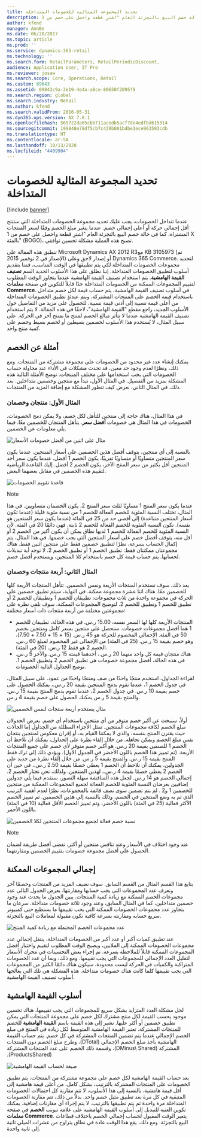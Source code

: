 ```yaml
---
title: تحديد المجموعة المثالية للخصومات المتداخلة
description: عندما تتداخل الخصومات، يجب عليك تحديد مجموعة الخصومات المتداخلة التي ستنتج أقل إجمالي حركة أو أعلى إجمالي خصم. عندما يتغير مبلغ الخصم وفقًا لسعر المنتجات المشتراة، كما في حالة خصم البيع بالتجزئة العام "اشترِ قطعة واحصل على خصم من 1 X بالمئة" (BOGO)، تصبح هذه العملية مشكلة تحسين توافقي.
author: kfend
manager: AnnBe
ms.date: 06/20/2017
ms.topic: article
ms.prod: ''
ms.service: dynamics-365-retail
ms.technology: ''
ms.search.form: RetailParameters, RetailPeriodicDiscount,
audience: Application User, IT Pro
ms.reviewer: josaw
ms.search.scope: Core, Operations, Retail
ms.custom: 89643
ms.assetid: 09843c9a-3e19-4e4a-a8ce-80650f2095f9
ms.search.region: global
ms.search.industry: Retail
ms.author: kfend
ms.search.validFrom: 2016-05-31
ms.dyn365.ops.version: AX 7.0.1
ms.openlocfilehash: 565722da65cbb711acedb5acf7de4edfbd615314
ms.sourcegitcommit: 199848e78df5cb7c439b001bdbe1ece963593cdb
ms.translationtype: HT
ms.contentlocale: ar-SA
ms.lasthandoff: 10/13/2020
ms.locfileid: "4409904"
---
```

# <a name="determine-the-optimal-combination-of-overlapping-discounts"></a>تحديد المجموعة المثالية للخصومات المتداخلة

[!include [banner](includes/banner.md)]

عندما تتداخل الخصومات، يجب عليك تحديد مجموعة الخصومات المتداخلة التي ستنتج أقل إجمالي حركة أو أعلى إجمالي خصم. عندما يتغير مبلغ الخصم وفقًا لسعر المنتجات المشتراة، كما في حالة خصم البيع بالتجزئة العام "اشترِ قطعة واحصل على خصم من 1 X بالمئة" (BOGO)، تصبح هذه العملية مشكلة تحسين توافقي.

تنطبق هذه المقالة على Microsoft Dynamics AX 2012 R3مع KB 3105973 (تم الإصدار في 2 نوفمبر 2015) أو إصدار لاحق وعلى Dynamics 365 Commerce. لتحديد مجموعات الخصومات المتداخلة لكي يتم تطبيقها في الوقت المناسب، قمنا بتقديم أسلوب لتطبيق الخصومات المتداخلة.‬ إننا نطلق على هذا الأسلوب الجديد السم **تصنيف القيمة الهامشية**. يتم استخدام تصنيف القيمة الهامشية عندما يتجاوز الوقت المطلوب لتقييم المجموعات الممكنة من الخصومات المتداخلة حدًا قابلاً للتكوين في صفحة **معلمات Commerce**. في أسلوب تصنيف القيمة الهامشية، يتم حساب قيمة لكل خصم متداخل باستخدام قيمة الخصم على المنتجات المشتركة. ويتم عندئذٍ تطبيق الخصومات المتداخلة من أعلى قيمة نسبية إلى أدنى قيمة نسبية. للحصول على مزيد من التفاصيل حول الأسلوب الجديد، راجع مقطع "القيمة الهامشية"، لاحقًا في هذه المقالة. لا يتم استخدام تصنيف القيمة الهامشية عندما لا تتأثر مبالغ الخصم لمنتج ما بمنتج آخر في الحركة. على سبيل المثال، لا يُستخدم هذا الأسلوب لخصمين بسيطين أو لخصم بسيط وخصم على كمية منتج واحد.

## <a name="discount-examples"></a>أمثلة عن الخصم

يمكنك إنشاء عدد غير محدود من الخصومات على مجموعة مشتركة من المنتجات. ومع ذلك، ونظرًا لعدم وجود حد معين، قد تحدث مشكلات في الأداء عند محاولة حساب الخصومات التي يجب استخدامها على مختلف المنتجات. توضح الأمثلة التالية هذه المشكلة بمزيد من التفصيل. في المثال الأول، نبدأ مع منتجين وخصمين متداخلين. بعد ذلك، في المثال الثاني، نعرض كيف تتطور المشكلة مع إضافة المزيد من المنتجات.

### <a name="example-1-two-products-and-two-discounts"></a>المثال الأول: منتجان وخصمان

في هذا المثال، هناك حاجة إلى منتجين للتأهل لكل خصم، ولا يمكن دمج الخصومات. الخصومات في هذا المثال هي خصومات **أفضل سعر**. يتأهل المنتجان للخصمين معًا. فيما يلي معلومات عن الخصمين.

![مثال على اثنين من أفضل خصومات الأسعار](./media/overlapping-discount-combo-01.jpg)

بالنسبة إلى أي منتجين، يتوقف أفضل هذين الخصمين على أسعار المنتجين. عندما يكون سعر المنتجين متساويًا أو متساويًا تقريبًا، يكون الخصم 1 أفضل. عندما يكون سعر أحد المنتجين أقل بكثير من سعر المنتج الآخر، يكون الخصم 2 أفضل. إليك القاعدة الرياضية لتقييم هذه الخصمين في مقابل بعضهما البعض.

![قاعدة تقويم الخصومات](./media/overlapping-discount-combo-02.jpg)

> [!NOTE]
> عندما يكون سعر المنتج 1 مساويًا لثلث سعر المنتج 2، يكون الخصمان متساويين.‬ في هذا المثال، تختلف النسبة المئوية للخصم الفعالة للخصم 1 من نسبة مئوية قليلة (عندما تكون أسعار المنتجين متباعدة) إلى أقصى حد من 25 في المائة (عندما يكون سعر المنتجين هو نفسه). تكون النسبة المئوية للخصم الفعالة للخصم 2 ثابتة. فهي دائمًا 20 في المئة. لأن النسبة المئوية للخصم الفعالة للخصم 1 لديها نطاق يمكن أن يكون أكبر من الخصم 2 أو أقل منه، يتوقف أفضل خصم على أسعار المنتجين التي يجب خصمها. في هذا المثال، يتم إكمال الحساب بسرعة، نظرًا لتطبيق خصمين فقط على منتجين اثنين فقط. هناك مجموعتان ممكنتان فقط: تطبيق الخصم 1 أو تطبيق الخصم 2. لا توجد أية تبديلات لحسابها. يتم حساب قيمة كل خصم باستخدام كلا المنتجين، ويستخدم أفضل خصم.

### <a name="example-2-four-products-and-two-discounts"></a>المثال الثاني: أربعة منتجات وخصمان

بعد ذلك، سوف نستخدم المنتجات الأربعة ونفس الخصمين. تتأهل المنتجات الأربعة كلها للخصمين معًا. هناك اثنا عشرة مجموعة ممكنة. في النهاية، سيتم تطبيق خصمين على الحركة في مجموعة واحدة من ثلاث مجموعات: تطبيقان للخصم 1 وتطبيقان للخصم 2 أو تطبيق للخصم 1 وتطبيق للخصم 2. لتوضيح المجموعات الممكنة، سوف نلقي نظرة على مجموعتين مختلفة من أربعة منتجات ذات أسعار مختلفة:

- المنتجات الأربعة كلها لها السعر نفسه، 15.00 ر.س. في هذه الحالة، تطبيقان للخصم 1 هما أفضل مجموعات خصومات. سنحصل على منتجين بسعر كامل ومنتجين بخصم 50 في المئة. الإجمالي المخصوم للحركة هو 45 ر.س. (15 + 15 + 7.50 + 7.50)، وهو خصم بقيمة 15 ر.س. (25 في المئة) من الإجمالي غير المخصوم لمبلغ 60 ر.س. الخصم 2 هو فقط 12 ر.س. (20 في المئة).
- هناك منتجان قيمة كل واحد منهما 20 ر.س.، أحدهما قيمته 15 ر.س. والآخر 5 ر.س. في هذه الحالة، أفضل مجموعة خصومات هي تطبيق الخصم 2 وتطبيق الخصم 1. توضح الجداول التالية الخصومات.

لقراءة الجداول، استخدم منتجًا واحدًا من صف ومنتجًا واحدًا من عمود. على سبيل المثال، في جدول الخصم 1، عندما تقوم بدمج المنتجين بقيمة 20 ر.س.، يمكنك الحصول على خصم بقيمة 10 ر.س. في جدول الخصم 2، عندما تقوم بدمج المنتج بقيمة 15 ر.س. والمنتج بقيمة 5 ر.س يمكنك الحصول على خصم بقيمة 4 ر.س.

![مثال يستخدم أربعة منتجات لنفس الخصمين](./media/overlapping-discount-combo-03.jpg)

أولاً، سنبحث عن أكبر خصم متوفر من أي منتجين باستخدام أي خصم. يعرض الجدولان مبلغ الخصم لكافة مجموعات المنتجين. تمثل الأجزاء المظللة من الجداول إما الحالات حيث يقترن المنتج بنفسه، والذي لا يمكننا القيام به، أو إقران معكوس لمنتجين ينتجان نفس مبلغ الخصم ويمكن تجاهله. من خلال إلقاء نظرة على الجداول، يمكنك أن تلاحظ أن الخصم 1 للصنفين بقيمة 20 ر.س. هو أكبر خصم متوفر لأي خصم على جميع المنتجات الأربعة. (تم تمييز هذا الخصم باللون الأخضر في الجدول الأول). ويؤدي ذلك إلى ترك فقط المنتج بقيمة 15 ر.س. والمنتج بقيمة 5 ر.س. من خلال إلقاء نظرة من جديد على الجدولين، يمكنك أن تلاحظ أن الخصم 1 يعطي خصمًا بقيمة 2.50 ر.س.، في حين أن الخصم 2 يغطي خصمًا بقيمة 4 ر.س.، لهذين المنتجين. ولذلك، نحن نختار الخصم 2. إجمالي الخصم هو 14 ر.س. لجعل هذه المناقشة سهلة التصور، سنقدم فيما يلي جدولين إضافيين يعرضان النسبة المئوية للخصم الفعالة لجميع المجموعات الممكنة من منتجين للخصمين 1 و2 . لم يتم تضمين سوى نصف قائمة بالمجموعات، نظرًا لعدم أهمية الترتيب الذي تم به وضع المنتجين في الخصم، وذلك بالنسبة إلى هذين الخصمين. تم تمييز الخصم الأكثر فعالية (25 في المئة) باللون الأخضر، وتم تمييز الخصم الأقل فعالية (10 في المئة) باللون الأحمر.

![نسبة خصم فعالة لجميع مجموعات المنتجين لكلا الخصمين](./media/overlapping-discount-combo-04.jpg)

> [!NOTE]
> عند وجود اختلاف في الأسعار وعند تنافس منتجين أو أكثر، تقضي أفضل طريقة لضمان الحصول على أفضل مجموعة خصومات بتقييم الخصمين ومقارنتهما.

## <a name="total-possible-combinations"></a>إجمالي المجموعات الممكنة

يتابع هذا القسم المثال من القسم السابق. سوف نضيف المزيد من المنتجات وخصمًا آخر ونعرف عدد المجموعات التي يجب حسابها ومقارنتها. يعرض الجدول التالي عدد مجموعات الخصم الممكنة مع زيادة كمية المنتجات. يبين الجدول ما يحدث عند وجود خصمين متداخلين، كما في المثال السابق، وعند وجود ثلاثة خصومات متداخلة. سرعان ما يتجاوز عدد مجموعات الخصومات الممكنة التي يجب تقييمها ما يستطيع حتى كمبيوتر سريع حسابه ومقارنته بسرعة كافية تكون مقبولة لمعاملات البيع بالتجزئة.

![عدد مجموعات الخصم المحتملة مع زيادة كمية المنتج](./media/overlapping-discount-combo-05.jpg)

عند تطبيق كميات أكبر أو عدد أكبر من الخصومات المتداخلة، ينتقل إجمالي عدد مجموعات الخصومات الممكنة إلى الملايين، ويصبح الوقت المطلوب لتقييم واختيار أفضل المجموعات الممكنة قابلاً للملاحظة بسرعة. تم إجراء بعض التحسينات في محرك الأسعار لتقليل العدد الإجمالي للمجموعات التي يجب تقييمها. ومع ذلك، وبما أن عدد الخصومات المتراكبة والكميات في الحركة ليست محدودة، سيكون هناك دائمًا الكثير من المجموعات التي يجب تقييمها كلما كانت هناك خصومات متداخلة. هذه المشكلة هي تلك التي يعالجها أسلوب تصنيف القيمة الهامشية.

## <a name="marginal-value-method"></a>أسلوب القيمة الهامشية

لحل مشكلة العدد المتزايد بشكل سريع للمجموعات التي يجب تقييمها، هناك تحسين موجود يحسب القيمة لكل منتج مشترك لكل خصم على مجموعة المنتجات التي يمكن تطبيق خصمين أو أكثر عليها. نشير إلى هذه القيمة باسم **القيمة الهامشية‬‏‫** للخصم للمنتجات المشتركة. تعتبر القيمة الهامشية المتوسط لكل زيادة في المنتج في مبلغ الخصم الإجمالي عندما يتم تضمين المنتجات المشتركة في كل خصم. يتم حساب القيمة الهامشية بأخذ مبلغ الخصم الإجمالي (DTotal)، وطرح مبلغ الخصم دون المنتجات المشتركة (DMinus\\ Shared)، وقسمة ذلك الخصم على عدد المنتجات المشتركة (ProductsShared).

![صيغة لحساب القيمة الهامشية](./media/overlapping-discount-combo-06.jpg)

بعد حساب القيمة الهامشية لكل خصم على مجموعة مشتركة من المنتجات، يتم تطبيق الخصومات على المنتجات المشتركة بالترتيب، بشكل كامل، من أعلى قيمة هامشية إلى أقل قيمة هامشية. بالنسبة إلى هذا الأسلوب، لا تتم مقارنة كل احتمالات الخصومات المتبقية في كل مرة بعد تطبيق مثيل خصم واحد. بدلاً من ذلك، تتم مقارنة الخصومات المتداخلة مرة واحدة ثم يتم تطبيقها بالترتيب. لا يتم إجراء أي مقارنات إضافية. يمكنك تكوين العتبة للتبديل إلى أسلوب القيمة الهامشية على علامة تبويب **الخصم** في صفحة **معلمات Commerce**. يتغير الوقت المقبول لحساب إجمالي الخصم باختلاف قطاعات البيع بالتجزئة. ومع ذلك، يقع هذا الوقت عادة في نطاق يتراوح من عشرات الميلي ثانية إلى ثانية واحدة.
